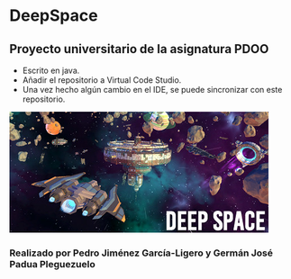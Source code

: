 # DeepSpace
## Proyecto universitario de la asignatura PDOO
* Escrito en java.
* Añadir el repositorio a Virtual Code Studio.
* Una vez hecho algún cambio en el IDE, se puede sincronizar con este repositorio.

![Deepspace](./deepspace_img.jpg)

### Realizado por Pedro Jiménez García-Ligero y Germán José Padua Pleguezuelo
